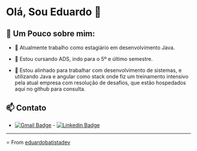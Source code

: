 # Olá, Sou Eduardo 👋

## 🧐 Um Pouco sobre mim:

- 🔭 Atualmente trabalho como estagiário em desenvolvimento Java.

- 🌱 Estou cursando ADS, indo para o 5º e último semestre.

- 💬 Estou alinhado para trabalhar com desenvolvimento de sistemas, e utilizando Java e angular como stack onde fiz um treinamento intensivo pela atual empresa com resolução de desafios, que estão hospedados aqui no github para consulta.

## 📫 Contato
- [![Gmail Badge](https://img.shields.io/badge/-eduardobatistadev@gmail.com-c14438?style=flat-square&logo=Gmail&logoColor=white&link=mailto:eduardobatistadev@gmail.com)](mailto:eduardobatistadev@gmail.com) - [![Linkedin Badge](https://img.shields.io/badge/-eduardodev-blue?style=flat-square&logo=Linkedin&logoColor=white&link=https://www.linkedin.com/in/eduardodev/)](https://www.linkedin.com/in/eduardodev/)



---

⭐️ From [eduardobatistadev](https://github.com/eduardobatistadev)
